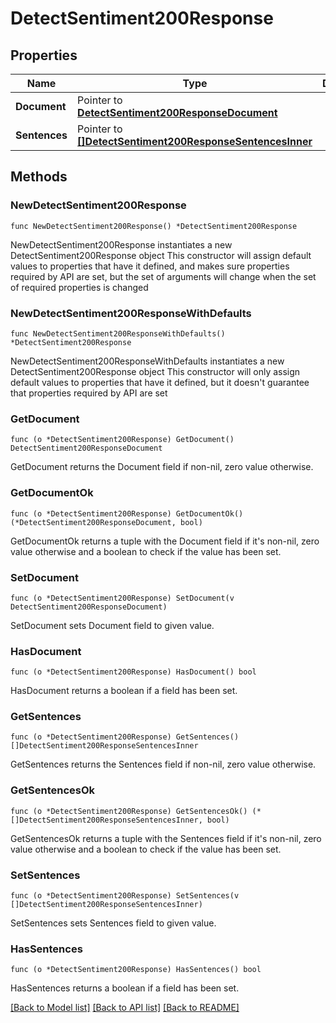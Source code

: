 # DetectSentiment200Response

## Properties

Name | Type | Description | Notes
------------ | ------------- | ------------- | -------------
**Document** | Pointer to [**DetectSentiment200ResponseDocument**](DetectSentiment200ResponseDocument.md) |  | [optional] 
**Sentences** | Pointer to [**[]DetectSentiment200ResponseSentencesInner**](DetectSentiment200ResponseSentencesInner.md) |  | [optional] 

## Methods

### NewDetectSentiment200Response

`func NewDetectSentiment200Response() *DetectSentiment200Response`

NewDetectSentiment200Response instantiates a new DetectSentiment200Response object
This constructor will assign default values to properties that have it defined,
and makes sure properties required by API are set, but the set of arguments
will change when the set of required properties is changed

### NewDetectSentiment200ResponseWithDefaults

`func NewDetectSentiment200ResponseWithDefaults() *DetectSentiment200Response`

NewDetectSentiment200ResponseWithDefaults instantiates a new DetectSentiment200Response object
This constructor will only assign default values to properties that have it defined,
but it doesn't guarantee that properties required by API are set

### GetDocument

`func (o *DetectSentiment200Response) GetDocument() DetectSentiment200ResponseDocument`

GetDocument returns the Document field if non-nil, zero value otherwise.

### GetDocumentOk

`func (o *DetectSentiment200Response) GetDocumentOk() (*DetectSentiment200ResponseDocument, bool)`

GetDocumentOk returns a tuple with the Document field if it's non-nil, zero value otherwise
and a boolean to check if the value has been set.

### SetDocument

`func (o *DetectSentiment200Response) SetDocument(v DetectSentiment200ResponseDocument)`

SetDocument sets Document field to given value.

### HasDocument

`func (o *DetectSentiment200Response) HasDocument() bool`

HasDocument returns a boolean if a field has been set.

### GetSentences

`func (o *DetectSentiment200Response) GetSentences() []DetectSentiment200ResponseSentencesInner`

GetSentences returns the Sentences field if non-nil, zero value otherwise.

### GetSentencesOk

`func (o *DetectSentiment200Response) GetSentencesOk() (*[]DetectSentiment200ResponseSentencesInner, bool)`

GetSentencesOk returns a tuple with the Sentences field if it's non-nil, zero value otherwise
and a boolean to check if the value has been set.

### SetSentences

`func (o *DetectSentiment200Response) SetSentences(v []DetectSentiment200ResponseSentencesInner)`

SetSentences sets Sentences field to given value.

### HasSentences

`func (o *DetectSentiment200Response) HasSentences() bool`

HasSentences returns a boolean if a field has been set.


[[Back to Model list]](../README.md#documentation-for-models) [[Back to API list]](../README.md#documentation-for-api-endpoints) [[Back to README]](../README.md)



